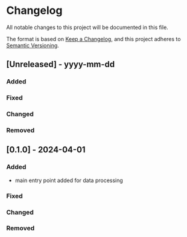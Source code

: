# Changelog

All notable changes to this project will be documented in this file.

The format is based on [Keep a Changelog](https://keepachangelog.com/en/1.0.0/),
and this project adheres to [Semantic Versioning](https://semver.org/spec/v2.0.0.html).


## [Unreleased] - yyyy-mm-dd

### Added

### Fixed

### Changed

### Removed

## [0.1.0] - 2024-04-01

### Added

* main entry point added for data processing

### Fixed

### Changed

### Removed
